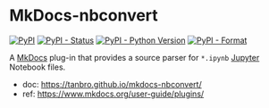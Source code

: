 # MkDocs-nbconvert

[![PyPI](https://img.shields.io/pypi/v/mkdocs-nbconvert.svg)](https://pypi.org/project/mkdocs-nbconvert/)
[![PyPI - Status](https://img.shields.io/pypi/status/mkdocs-nbconvert)](https://pypi.org/project/mkdocs-nbconvert/)
[![PyPI - Python Version](https://img.shields.io/pypi/pyversions/mkdocs-nbconvert.svg)](https://pypi.org/project/mkdocs-nbconvert/)
[![PyPI - Format](https://img.shields.io/pypi/format/mkdocs-nbconvert.svg)](https://pypi.org/project/mkdocs-nbconvert/)

A [MkDocs][] plug-in that provides a source parser for `*.ipynb` [Jupyter][] Notebook files.

- doc: <https://tanbro.github.io/mkdocs-nbconvert/>
- ref: <https://www.mkdocs.org/user-guide/plugins/>

[MkDocs]: http://www.mkdocs.org/
[Jupyter]: https://jupyter.org/
